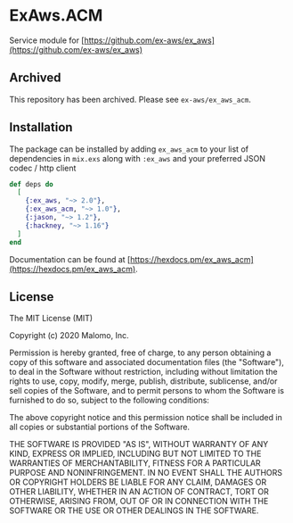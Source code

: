 # ExAws.ACM

Service module for [https://github.com/ex-aws/ex_aws](https://github.com/ex-aws/ex_aws)

## Archived

This repository has been archived. Please see `ex-aws/ex_aws_acm`.

## Installation

The package can be installed by adding `ex_aws_acm` to your list of dependencies in `mix.exs` along with `:ex_aws` and your preferred JSON codec / http client

```elixir
def deps do
  [
    {:ex_aws, "~> 2.0"},
    {:ex_aws_acm, "~> 1.0"},
    {:jason, "~> 1.2"},
    {:hackney, "~> 1.16"}
  ]
end
```

Documentation can be found at [https://hexdocs.pm/ex_aws_acm](https://hexdocs.pm/ex_aws_acm).

## License

The MIT License (MIT)

Copyright (c) 2020 Malomo, Inc.

Permission is hereby granted, free of charge, to any person obtaining a copy of this software and associated documentation files (the "Software"), to deal in the Software without restriction, including without limitation the rights to use, copy, modify, merge, publish, distribute, sublicense, and/or sell copies of the Software, and to permit persons to whom the Software is furnished to do so, subject to the following conditions:

The above copyright notice and this permission notice shall be included in all copies or substantial portions of the Software.

THE SOFTWARE IS PROVIDED "AS IS", WITHOUT WARRANTY OF ANY KIND, EXPRESS OR IMPLIED, INCLUDING BUT NOT LIMITED TO THE WARRANTIES OF MERCHANTABILITY, FITNESS FOR A PARTICULAR PURPOSE AND NONINFRINGEMENT. IN NO EVENT SHALL THE AUTHORS OR COPYRIGHT HOLDERS BE LIABLE FOR ANY CLAIM, DAMAGES OR OTHER LIABILITY, WHETHER IN AN ACTION OF CONTRACT, TORT OR OTHERWISE, ARISING FROM, OUT OF OR IN CONNECTION WITH THE SOFTWARE OR THE USE OR OTHER DEALINGS IN THE SOFTWARE.

